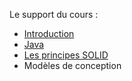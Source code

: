 Le support du cours :

* [Introduction](http://pageperso.lif.univ-mrs.fr/~petru.valicov/Cours/M3105/Introduction_rappels.pdf)
* [Java](http://pageperso.lif.univ-mrs.fr/~petru.valicov/Cours/M3105/Java_x4.pdf)
* [Les principes SOLID](http://pageperso.lif.univ-mrs.fr/~petru.valicov/Cours/M3105/POA_x4.pdf)
* Modèles de conception
